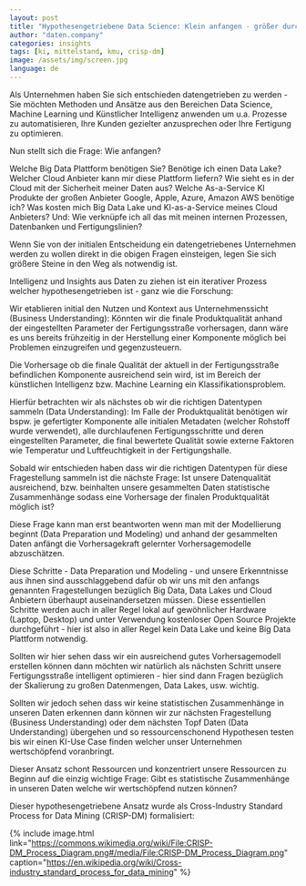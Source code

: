 ```yaml
---
layout: post
title: "Hypothesengetriebene Data Science: Klein anfangen - größer durchstarten"
author: "daten.company"
categories: insights
tags: [ki, mittelstand, kmu, crisp-dm]
image: /assets/img/screen.jpg
language: de
---
```


Als Unternehmen haben Sie sich entschieden datengetrieben zu werden -
Sie möchten Methoden und Ansätze aus den Bereichen Data Science, Machine Learning
und Künstlicher Intelligenz anwenden um u.a. Prozesse zu automatisieren,
Ihre Kunden gezielter anzusprechen oder Ihre Fertigung zu optimieren.

Nun stellt sich die Frage: Wie anfangen?

Welche Big Data Plattform benötigen Sie?
Benötige ich einen Data Lake?
Welcher Cloud Anbieter kann mir diese Plattform liefern?
Wie sieht es in der Cloud mit der Sicherheit meiner Daten aus?
Welche As-a-Service KI Produkte der großen Anbieter Google, Apple, Azure, Amazon AWS benötige ich?
Was kosten mich Big Data Lake und KI-as-a-Service meines Cloud Anbieters?
Und: Wie verknüpfe ich all das mit meinen internen Prozessen, Datenbanken und Fertigungslinien?

Wenn Sie von der initialen Entscheidung ein datengetriebenes Unternehmen werden zu wollen
direkt in die obigen Fragen einsteigen, legen Sie sich größere Steine in den Weg als notwendig ist.

Intelligenz und Insights aus Daten zu ziehen ist ein iterativer Prozess welcher hypothesengetrieben ist - ganz wie die Forschung:

Wir etablieren initial den Nutzen und Kontext aus Unternehmenssicht (Business Understanding): Könnten wir die finale Produktqualität anhand der eingestellten Parameter der Fertigungsstraße vorhersagen, dann wäre es uns bereits frühzeitig in der Herstellung einer Komponente möglich bei Problemen einzugreifen und gegenzusteuern.

Die Vorhersage ob die finale Qualität der aktuell in der Fertigungsstraße befindlichen Komponente ausreichend sein wird, ist im Bereich der künstlichen Intelligenz bzw. Machine Learning ein Klassifikationsproblem.

Hierfür betrachten wir als nächstes ob wir die richtigen Datentypen sammeln (Data Understanding):
Im Falle der Produktqualität benötigen wir bspw. je gefertigter Komponente alle initialen Metadaten (welcher Rohstoff wurde verwendet), alle durchlaufenen Fertigungsschritte und deren eingestellten Parameter, die final bewertete Qualität sowie externe Faktoren wie Temperatur und Luftfeuchtigkeit in der Fertigungshalle.

Sobald wir entschieden haben dass wir die richtigen Datentypen für diese Fragestellung sammeln ist die nächste Frage: Ist unsere Datenqualität ausreichend, bzw. beinhalten unsere gesammelten Daten statistische Zusammenhänge sodass eine Vorhersage der finalen Produktqualität möglich ist?

Diese Frage kann man erst beantworten wenn man mit der Modellierung beginnt (Data Preparation und Modeling) und anhand der gesammelten Daten anfängt die Vorhersagekraft gelernter Vorhersagemodelle abzuschätzen.

Diese Schritte - Data Preparation und Modeling - und unsere Erkenntnisse aus ihnen sind ausschlaggebend dafür ob wir uns mit den anfangs genannten Fragestellungen bezüglich Big Data, Data Lakes und Cloud Anbietern überhaupt auseinandersetzen müssen.
Diese essentiellen Schritte werden auch in aller Regel lokal auf gewöhnlicher Hardware (Laptop, Desktop) und unter Verwendung kostenloser Open Source Projekte durchgeführt - hier ist also in aller Regel kein Data Lake und keine Big Data Plattform notwendig.

Sollten wir hier sehen dass wir ein ausreichend gutes Vorhersagemodell erstellen können dann möchten wir natürlich als nächsten Schritt unsere Fertigungsstraße intelligent optimieren - hier sind dann Fragen bezüglich der Skalierung zu großen Datenmengen, Data Lakes, usw. wichtig.

Sollten wir jedoch sehen dass wir keine statistischen Zusammenhänge in unseren Daten erkennen dann können wir zur nächsten Fragestellung (Business Understanding) oder dem nächsten Topf Daten (Data Understanding) übergehen und so ressourcenschonend Hypothesen testen bis wir einen KI-Use Case finden welcher unser Unternehmen wertschöpfend voranbringt.

Dieser Ansatz schont Ressourcen und konzentriert unsere Ressourcen zu Beginn auf die einzig wichtige Frage: Gibt es statistische Zusammenhänge in unseren Daten welche wir wertschöpfend nutzen können?

Dieser hypothesengetriebene Ansatz wurde als Cross-Industry Standard Process for Data Mining (CRISP-DM) formalisiert:

{% include image.html
link="https://commons.wikimedia.org/wiki/File:CRISP-DM_Process_Diagram.png#/media/File:CRISP-DM_Process_Diagram.png"
caption="https://en.wikipedia.org/wiki/Cross-industry_standard_process_for_data_mining"
%}
